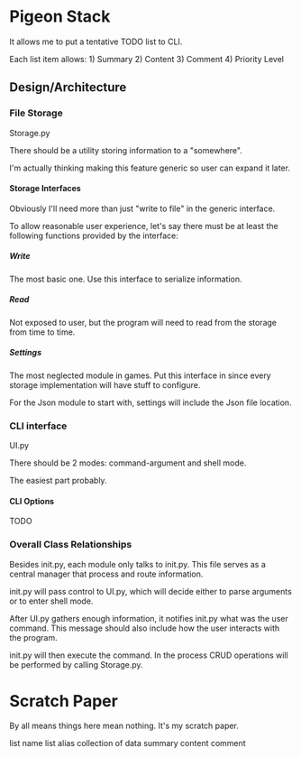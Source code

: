 # Pigeon Stack

It allows me to put a tentative TODO list to CLI.

Each list item allows: 1) Summary 2) Content 3) Comment 4) Priority Level

## Design/Architecture

### File Storage

Storage.py

There should be a utility storing information to a "somewhere".

I'm actually thinking making this feature generic so user can expand it later.

#### Storage Interfaces

Obviously I'll need more than just "write to file" in the generic interface.

To allow reasonable user experience, let's say there must be at least the following functions provided by the interface:

##### Write

The most basic one. Use this interface to serialize information.

##### Read

Not exposed to user, but the program will need to read from the storage from time to time.

##### Settings

The most neglected module in games. Put this interface in since every storage implementation will have stuff to configure.

For the Json module to start with, settings will include the Json file location.

### CLI interface

UI.py

There should be 2 modes: command-argument and shell mode.

The easiest part probably.

#### CLI Options

TODO

### Overall Class Relationships

Besides init.py, each module only talks to init.py. This file serves as a central manager that process and route information.

init.py will pass control to UI.py, which will decide either to parse arguments or to enter shell mode.

After UI.py gathers enough information, it notifies init.py what was the user command. This message should also include how the user interacts with the program.

init.py will then execute the command. In the process CRUD operations will be performed by calling Storage.py.


# Scratch Paper  

By all means things here mean nothing. It's my scratch paper.

list name
list alias
collection of data
    summary
    content
    comment

